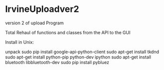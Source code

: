 # IrvineUploadver2
version 2 of upload Program

Total Rehaul of functions and classes from the API to the GUI

Install in Unix:

unpack
sudo pip install google-api-python-client
sudo apt-get install tkdnd
sudo apt-get install python-pip python-dev ipython
sudo apt-get install bluetooth libbluetooth-dev
sudo pip install pybluez